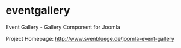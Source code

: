 eventgallery
============

Event Gallery - Gallery Component for Joomla

Project Homepage: http://www.svenbluege.de/joomla-event-gallery
